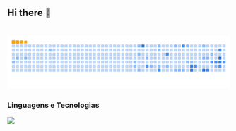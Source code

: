 ## Hi there 👋

# ![snake gif](https://github.com/Gelzieny/Gelzieny/blob/output/github-contribution-grid-snake.gif)

### Linguagens e Tecnologias

<a href="https://skillicons.dev">
  <img src="https://skillicons.dev/icons?i=js,ts,html,css,python" />
</a>
